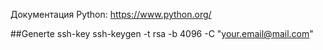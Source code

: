 Документация Python: https://www.python.org/

##Generte ssh-key
ssh-keygen -t rsa -b 4096 -C "your.email@mail.com"
